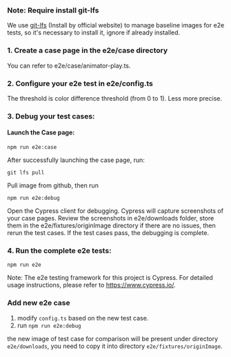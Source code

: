 ### Note: Require install git-lfs
We use [git-lfs](https://git-lfs.com/) (Install by official website) to manage baseline images for e2e tests, so it's necessary to install it, ignore if already installed.
### 1. Create a case page in the e2e/case directory
You can refer to e2e/case/animator-play.ts.
### 2. Configure your e2e test in e2e/config.ts
The threshold is color difference threshold (from 0 to 1). Less more precise.
### 3. Debug your test cases:
#### Launch the Case page:

```
npm run e2e:case
```

After successfully launching the case page, run:

```
git lfs pull
```
Pull image from github, then run

```
npm run e2e:debug
```

Open the Cypress client for debugging.
Cypress will capture screenshots of your case pages.
Review the screenshots in e2e/downloads folder, store them in the e2e/fixtures/originImage directory if there are no issues, then rerun the test cases. If the test cases pass, the debugging is complete.

### 4. Run the complete e2e tests:
```
npm run e2e
```
Note: The e2e testing framework for this project is Cypress. For detailed usage instructions, please refer to https://www.cypress.io/.


### Add new e2e case

1. modify `config.ts` based on the new test case.
2. run `npm run e2e:debug`

the new image of test case for comparison will be present under directory `e2e/downloads`, you need to copy it into directory `e2e/fixtures/originImage`.



